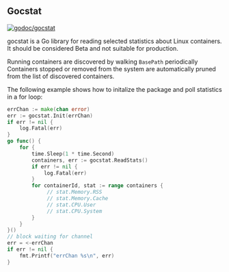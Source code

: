 ## Gocstat

[![godoc/gocstat](https://godoc.org/github.com/porjo/gocstat?status.png)](https://godoc.org/github.com/porjo/gocstat)

gocstat is a Go library for reading selected statistics about Linux containers. It should be considered Beta and not suitable for production.

Running containers are discovered by walking `BasePath` periodically
Containers stopped or removed from the system are automatically pruned
from the list of discovered containers.

The following example shows how to initalize the package and poll
statistics in a for loop:

```Go
errChan := make(chan error)
err := gocstat.Init(errChan)
if err != nil {
	log.Fatal(err)
}
go func() {
	for {
		time.Sleep(1 * time.Second)
		containers, err := gocstat.ReadStats()
		if err != nil {
			log.Fatal(err)
		}
		for containerId, stat := range containers {
			 // stat.Memory.RSS
			 // stat.Memory.Cache
			 // stat.CPU.User
			 // stat.CPU.System
		}
	}
}()
// block waiting for channel
err = <-errChan
if err != nil {
	fmt.Printf("errChan %s\n", err)
}
```
